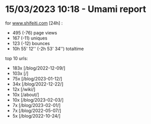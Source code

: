 # 15/03/2023 10:18 - Umami report
for www.shifeiti.com [24h] :

 - 495 (-76) page views
 - 167 (-11) uniques
 - 123 (-12) bounces
 - 10h 55' 12'' (-2h 53' 34'') totaltime


top 10 urls:
 - 183x [/blog/2022-12-09/]
 - 103x [/]
 - 75x [/blog/2023-01-12/]
 - 34x [/blog/2022-12-22/]
 - 12x [/wiki/]
 - 10x [/about/]
 - 10x [/blog/2023-02-03/]
 - 7x [/blog/2023-02-01/]
 - 7x [/blog/2022-05-07/]
 - 5x [/blog/2022-10-24/]


